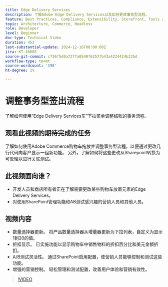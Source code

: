 ```yaml
---
title: Edge Delivery Services
description: 了解Adobe Edge Delivery Services以及如何更改事务型流程。
feature: Best Practices, Compliance, Extensibility, Storefront, Tools and External Services
topic: Architecture, Commerce, Headless
role: Developer
level: Beginner
doc-type: Technical Video
duration: 453
last-substantial-update: 2024-12-16T00:00:00Z
jira: KT-16685
source-git-commit: c736f5d0a7277a0540f6257fb43a4224424b22bd
workflow-type: tm+mt
source-wordcount: '198'
ht-degree: 1%

---
```


# 调整事务型签出流程

了解如何使用“Edge Delivery Services车”下拉菜单调整结账的事务流程。

## 观看此视频的期待完成的任务

了解如何使用Adobe Commerce购物车拖放并调整事务型流程，以便通过更改几行代码向客户显示一组新功能。  另外，了解如何将这些更改从Sharepoint转换为可管理以进行关联测试。

## 此视频面向谁？

* 开发人员和商店所有者正在了解需要更改某些购物车放置元素的Edge Delivery Services。
* 对使用SharePoint管理功能和AB测试感兴趣的营销人员和其他人员。

## 视频内容

* 数量选择器更新。 将产品数量选择器从增量器更新为下拉列表，自定义为显示1到20的值。
* 折扣显示。 已实施功能以显示购物车中销售物料的折扣百分比和美元金额折扣。
* A/B测试灵活性。 通过SharePoint启用配置，使营销人员能够控制和测试这些功能。
* 增强的营销控制。 轻松管理和测试配置，改善用户体验和营销有效性。

>[!VIDEO](https://video.tv.adobe.com/v/3441102?learn=on)
